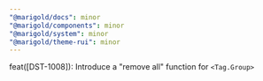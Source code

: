 ```yaml
---
"@marigold/docs": minor
"@marigold/components": minor
"@marigold/system": minor
"@marigold/theme-rui": minor
---
```


feat([DST-1008]): Introduce a "remove all" function for `<Tag.Group>`
